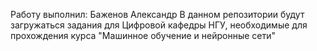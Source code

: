Работу выполнил: Баженов Александр
В данном репозитории будут загружаться задания для Цифровой кафедры НГУ, необходимые для прохождения курса "Машинное обучение и нейронные сети"
